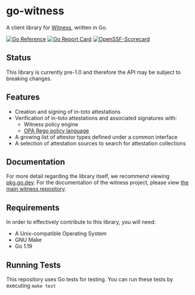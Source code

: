 # go-witness
A client library for [Witness](https://github.com/in-toto/witness), written in Go.

[![Go Reference](https://pkg.go.dev/badge/github.com/in-toto/go-witness.svg)](https://pkg.go.dev/github.com/in-toto/go-witness)
[![Go Report Card](https://goreportcard.com/badge/github.com/in-toto/go-witness)](https://goreportcard.com/report/github.com/in-toto/go-witness)
[![OpenSSF-Scorecard](https://api.securityscorecards.dev/projects/github.com/in-toto/go-witness/badge)](https://api.securityscorecards.dev/projects/github.com/in-toto/go-witness)

## Status
This library is currently pre-1.0 and therefore the API may be subject to breaking changes.

## Features
- Creation and signing of in-toto attestations
- Verification of in-toto attestations and associated signatures with:
  - Witness policy engine
  - [OPA Rego policy language](https://www.openpolicyagent.org/docs/latest/policy-language/)
- A growing list of attestor types defined under a common interface
- A selection of attestation sources to search for attestation collections

## Documentation
For more detail regarding the library itself, we recommend viewing [pkg.go.dev](https://pkg.go.dev/github.com/testifysec/go-witness). For
the documentation of the witness project, please view [the main witness repository](https://github.com/in-toto/witness/tree/main/docs).

## Requirements
In order to effectively contribute to this library, you will need:
- A Unix-compatible Operating System
- GNU Make
- Go 1.19

## Running Tests
This repository uses Go tests for testing. You can run these tests by executing `make test`
